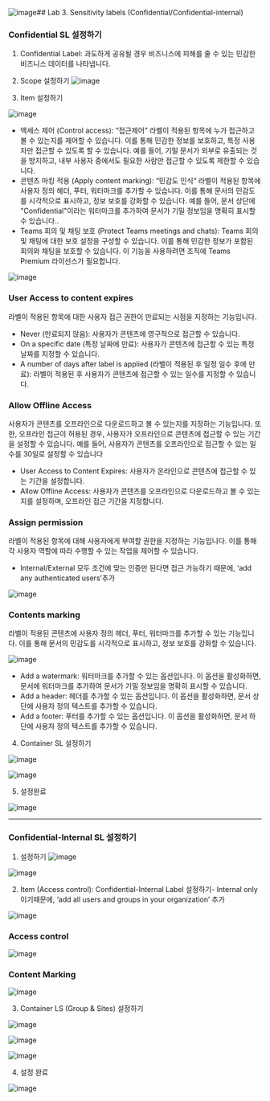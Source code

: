 ![image](https://github.com/user-attachments/assets/430f1e65-6c5b-416a-a9a0-89e19342db31)## Lab 3. Sensitivity labels (Confidential/Confidential-internal) 

### Confidential SL 설정하기 

1. Confidential Label: 과도하게 공유될 경우 비즈니스에 피해를 줄 수 있는 민감한 비즈니스 데이터를 나타냅니다.

2. Scope 설정하기
![image](https://github.com/user-attachments/assets/097e9229-9e07-44cb-a8a7-a264d54b8cfd)

3. Item 설정하기

![image](https://github.com/user-attachments/assets/d7a584a2-05b8-4bc1-b30e-9e8727ef5b97)

* 액세스 제어 (Control access): “접근제어” 라벨이 적용된 항목에 누가 접근하고 볼 수 있는지를 제어할 수 있습니다. 이를 통해 민감한 정보를 보호하고, 특정 사용자만 접근할 수 있도록 할 수 있습니다. 예를 들어, 기밀 문서가 외부로 유출되는 것을 방지하고, 내부 사용자 중에서도 필요한 사람만 접근할 수 있도록 제한할 수 있습니다. 
* 콘텐츠 마킹 적용 (Apply content marking): “민감도 인식“ 라벨이 적용된 항목에 사용자 정의 헤더, 푸터, 워터마크를 추가할 수 있습니다. 이를 통해 문서의 민감도를 시각적으로 표시하고, 정보 보호를 강화할 수 있습니다. 예를 들어, 문서 상단에 "Confidential"이라는 워터마크를 추가하여 문서가 기밀 정보임을 명확히 표시할 수 있습니다..
* Teams 회의 및 채팅 보호 (Protect Teams meetings and chats): Teams 회의 및 채팅에 대한 보호 설정을 구성할 수 있습니다. 이를 통해 민감한 정보가 포함된 회의와 채팅을 보호할 수 있습니다. 이 기능을 사용하려면 조직에 Teams Premium 라이선스가 필요합니다.

![image](https://github.com/user-attachments/assets/4566556a-52f5-4b36-9c14-a595a085d857)

### User Access to content expires 
라벨이 적용된 항목에 대한 사용자 접근 권한이 만료되는 시점을 지정하는 기능입니다.
* Never (만료되지 않음): 사용자가 콘텐츠에 영구적으로 접근할 수 있습니다.
* On a specific date (특정 날짜에 만료): 사용자가 콘텐츠에 접근할 수 있는 특정 날짜를 지정할 수 있습니다.
* A number of days after label is applied (라벨이 적용된 후 일정 일수 후에 만료): 라벨이 적용된 후 사용자가 콘텐츠에 접근할 수 있는 일수를 지정할 수 있습니다.

### Allow Offline Access
사용자가 콘텐츠를 오프라인으로 다운로드하고 볼 수 있는지를 지정하는 기능입니다. 또한, 오프라인 접근이 허용된 경우, 사용자가 오프라인으로 콘텐츠에 접근할 수 있는 기간을 설정할 수 있습니다. 예를 들어, 사용자가 콘텐츠를 오프라인으로 접근할 수 있는 일수를 30일로 설정할 수 있습니다
* User Access to Content Expires: 사용자가 온라인으로 콘텐츠에 접근할 수 있는 기간을 설정합니다.
* Allow Offline Access: 사용자가 콘텐츠를 오프라인으로 다운로드하고 볼 수 있는지를 설정하며, 오프라인 접근 기간을 지정합니다.

### Assign permission
라벨이 적용된 항목에 대해 사용자에게 부여할 권한을 지정하는 기능입니다. 이를 통해 각 사용자 역할에 따라 수행할 수 있는 작업을 제어할 수 있습니다.
* Internal/External 모두 조건에 맞는 인증만 된다면 접근 가능하기 때문에, ‘add any authenticated users’추가

![image](https://github.com/user-attachments/assets/d5f505cb-4842-4de8-b0c6-4c45f091624c)

### Contents marking
라벨이 적용된 콘텐츠에 사용자 정의 헤더, 푸터, 워터마크를 추가할 수 있는 기능입니다. 이를 통해 문서의 민감도를 시각적으로 표시하고, 정보 보호를 강화할 수 있습니다.

![image](https://github.com/user-attachments/assets/eeb4c8dd-d35c-432d-a87a-33e69aa6005a)

* Add a watermark: 워터마크를 추가할 수 있는 옵션입니다. 이 옵션을 활성화하면, 문서에 워터마크를 추가하여 문서가 기밀 정보임을 명확히 표시할 수 있습니다.
* Add a header: 헤더를 추가할 수 있는 옵션입니다. 이 옵션을 활성화하면, 문서 상단에 사용자 정의 텍스트를 추가할 수 있습니다.
* Add a footer: 푸터를 추가할 수 있는 옵션입니다. 이 옵션을 활성화하면, 문서 하단에 사용자 정의 텍스트를 추가할 수 있습니다.

4. Container SL 설정하기 

![image](https://github.com/user-attachments/assets/eb47ed55-3d84-480a-9276-5f920d8de125)

![image](https://github.com/user-attachments/assets/91f8c649-bde5-463e-b314-507e0f6833b5)

5. 설정완료
   
![image](https://github.com/user-attachments/assets/7e54f715-8336-49ea-8971-5936f0528fb6)

--------------------------------

### Confidential-Internal SL 설정하기 

1. 설정하기
![image](https://github.com/user-attachments/assets/0e71545d-159a-423c-98cd-3aa124e8a8ea)

![image](https://github.com/user-attachments/assets/e0ccd34a-e678-4a26-86e7-e46bb1dbab07)

2. Item (Access control): Confidential-Internal Label 설정하기- Internal only이기때문에, ‘add all users and groups in your organization’ 추가 

![image](https://github.com/user-attachments/assets/3c0473cc-a095-4524-a01f-cf9d35fc7a4d)

### Access control
![image](https://github.com/user-attachments/assets/a44f533c-9c5d-4ee9-a881-7abb5eff9625)

### Content Marking 
![image](https://github.com/user-attachments/assets/873d551f-3d18-40bb-8399-6826d83c78f3)

3. Container LS (Group & Sites) 설정하기

![image](https://github.com/user-attachments/assets/c65c573f-86f3-47b8-82da-21370fd3c55f)

![image](https://github.com/user-attachments/assets/eed7ec34-2e52-4d68-a3a2-46049116eb0d)

![image](https://github.com/user-attachments/assets/ed0a9e6f-0c66-402c-997d-9b7482d06810)

4. 설정 완료

![image](https://github.com/user-attachments/assets/3cbb1702-bbc6-4afe-b81c-258ef8b104d5)
